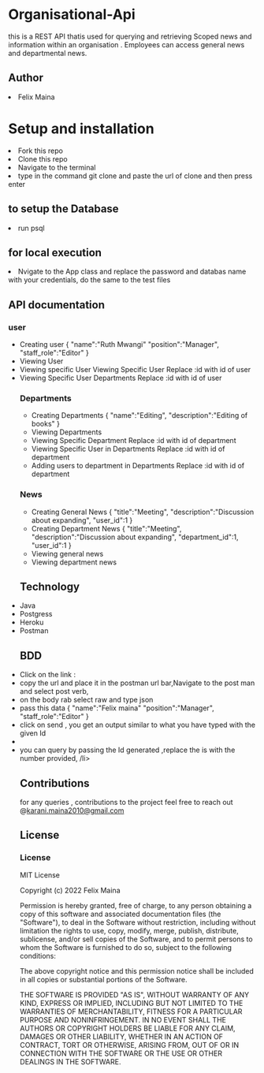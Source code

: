 # Organisational-Api
this is a REST API thatis used for querying and retrieving Scoped news and information within an organisation . Employees can access general news and departmental news.

## Author
<li> Felix Maina</li>

# Setup and installation 
<li>Fork this repo</li>
<li>Clone this repo</li>
<li>Navigate to the terminal</li>
<li>type in the command git clone and paste the url of clone and then press enter</li>

## to setup the Database
<li>run psql<create.sql</li>

## for local execution</li>
<li>Nvigate to the App class and replace the password and databas name with your credentials, do the same to the test files</li>

## API documentation
### user
<ul>
<li>Creating user 
{
"name":"Ruth Mwangi"
"position":"Manager",
"staff_role":"Editor"
}</li>
<li>Viewing User </li>
<li>Viewing specific User Viewing Specific User 
     Replace :id with id of user
<li>Viewing Specific User Departments 
Replace :id with id of user</li>  

### Departments
<ul>
<li>
Creating Departments 
{
"name":"Editing",
"description":"Editing of books"
}</li>
<li>Viewing Departments</li>
<li>Viewing Specific Department 
Replace :id with id of department</li>
<li>Viewing Specific User in Departments
Replace :id with id of department</li>
<li>Adding users to department in Departments
Replace :id with id of department</li>
</ul>

### News
<ul>
<li>Creating General News 
{
"title":"Meeting",
"description":"Discussion about expanding",
"user_id":1
}</li>
<li>Creating Department News 
{
"title":"Meeting",
"description":"Discussion about expanding",
"department_id":1,
"user_id":1
}
</li>
<li>Viewing general news </li>
<li>Viewing department news </li>
</ul>
 
 ## Technology
 <li>Java</li>
 <li>Postgress</li>
 <li>Heroku</li>
 <li>Postman</li>
 
 ## BDD
  <li>Click on the link :  </li>
  <li>copy the url  and place it in the postman url bar,Navigate to the post man and select post verb, </li>
  <li>on the body  rab select raw and  type json </li>
  <li>pass this data
  {
"name":"Felix maina"
"position":"Manager",
"staff_role":"Editor"
}
  </li>
<li>click on send , you get an output similar to what you have typed with the  given Id</li>
<li></li>
<li>you can query by passing the Id generated ,replace the is with the number provided, /li>

## Contributions
for any queries , contributions to the project feel free to reach out  @karani.maina2010@gmail.com
 
## License
### License

MIT License

Copyright (c) 2022 Felix Maina

Permission is hereby granted, free of charge, to any person obtaining a copy
of this software and associated documentation files (the "Software"), to deal
in the Software without restriction, including without limitation the rights
to use, copy, modify, merge, publish, distribute, sublicense, and/or sell
copies of the Software, and to permit persons to whom the Software is
furnished to do so, subject to the following conditions:

The above copyright notice and this permission notice shall be included in all
copies or substantial portions of the Software.

THE SOFTWARE IS PROVIDED "AS IS", WITHOUT WARRANTY OF ANY KIND, EXPRESS OR
IMPLIED, INCLUDING BUT NOT LIMITED TO THE WARRANTIES OF MERCHANTABILITY,
FITNESS FOR A PARTICULAR PURPOSE AND NONINFRINGEMENT. IN NO EVENT SHALL THE
AUTHORS OR COPYRIGHT HOLDERS BE LIABLE FOR ANY CLAIM, DAMAGES OR OTHER
LIABILITY, WHETHER IN AN ACTION OF CONTRACT, TORT OR OTHERWISE, ARISING FROM,
OUT OF OR IN CONNECTION WITH THE SOFTWARE OR THE USE OR OTHER DEALINGS IN THE
SOFTWARE.


  
  
  






